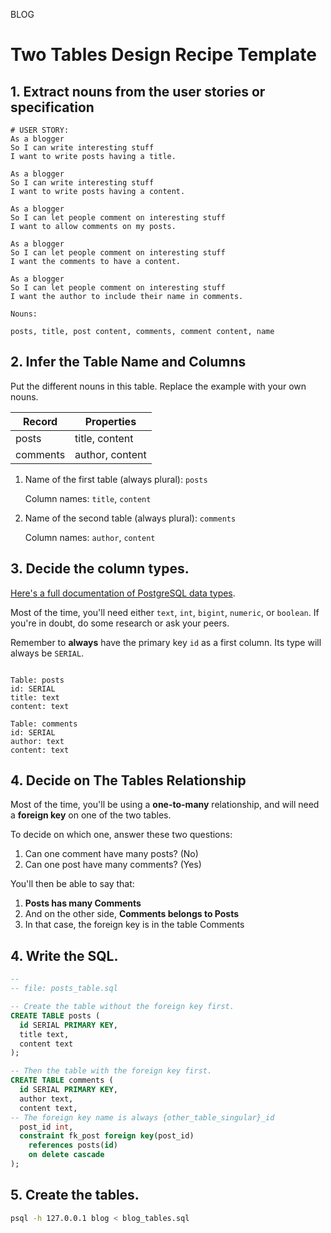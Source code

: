 BLOG

# Two Tables Design Recipe Template


## 1. Extract nouns from the user stories or specification

```
# USER STORY:
As a blogger
So I can write interesting stuff
I want to write posts having a title.

As a blogger
So I can write interesting stuff
I want to write posts having a content.

As a blogger
So I can let people comment on interesting stuff
I want to allow comments on my posts.

As a blogger
So I can let people comment on interesting stuff
I want the comments to have a content.

As a blogger
So I can let people comment on interesting stuff
I want the author to include their name in comments.
```

```
Nouns:

posts, title, post content, comments, comment content, name
```

## 2. Infer the Table Name and Columns

Put the different nouns in this table. Replace the example with your own nouns.

| Record                | Properties          |
| --------------------- | ------------------  |
| posts                 | title, content
| comments              | author, content

1. Name of the first table (always plural): `posts` 

    Column names: `title`, `content`

2. Name of the second table (always plural): `comments` 

    Column names: `author`, `content`

## 3. Decide the column types.

[Here's a full documentation of PostgreSQL data types](https://www.postgresql.org/docs/current/datatype.html).

Most of the time, you'll need either `text`, `int`, `bigint`, `numeric`, or `boolean`. If you're in doubt, do some research or ask your peers.

Remember to **always** have the primary key `id` as a first column. Its type will always be `SERIAL`.

```

Table: posts
id: SERIAL
title: text
content: text

Table: comments
id: SERIAL
author: text
content: text
```

## 4. Decide on The Tables Relationship

Most of the time, you'll be using a **one-to-many** relationship, and will need a **foreign key** on one of the two tables.

To decide on which one, answer these two questions:

1. Can one comment have many posts? (No)
2. Can one post have many comments? (Yes)

You'll then be able to say that:

1. **Posts has many Comments**
2. And on the other side, **Comments belongs to Posts**
3. In that case, the foreign key is in the table Comments



## 4. Write the SQL.

```sql
-- 
-- file: posts_table.sql

-- Create the table without the foreign key first.
CREATE TABLE posts (
  id SERIAL PRIMARY KEY,
  title text,
  content text
);

-- Then the table with the foreign key first.
CREATE TABLE comments (
  id SERIAL PRIMARY KEY,
  author text,
  content text,
-- The foreign key name is always {other_table_singular}_id
  post_id int,
  constraint fk_post foreign key(post_id)
    references posts(id)
    on delete cascade
);

```

## 5. Create the tables.

```bash
psql -h 127.0.0.1 blog < blog_tables.sql
```

